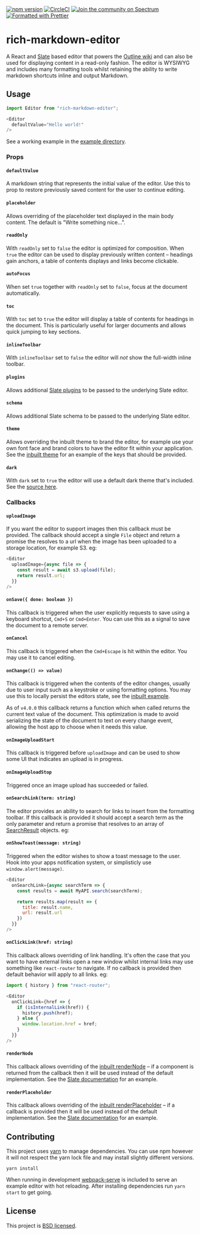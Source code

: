 [![npm version](https://badge.fury.io/js/rich-markdown-editor.svg)](https://badge.fury.io/js/rich-markdown-editor) [![CircleCI](https://img.shields.io/circleci/project/github/outline/rich-markdown-editor.svg)](https://circleci.com/gh/outline/rich-markdown-editor) [![Join the community on Spectrum](https://withspectrum.github.io/badge/badge.svg)](https://spectrum.chat/outline) [![Formatted with Prettier](https://img.shields.io/badge/code_style-prettier-ff69b4.svg?style=flat)](https://github.com/prettier/prettier)

# rich-markdown-editor

A React and [Slate](https://github.com/ianstormtaylor/slate) based editor that powers the [Outline wiki](http://getoutline.com) and can also be used for displaying content in a read-only fashion.
The editor is WYSIWYG and includes many formatting tools whilst retaining the ability to write markdown
shortcuts inline and output Markdown.


## Usage

```javascript
import Editor from "rich-markdown-editor";

<Editor
  defaultValue="Hello world!"
/>
```

See a working example in the [example directory](/example).


### Props

#### `defaultValue`

A markdown string that represents the initial value of the editor. Use this to prop to restore
previously saved content for the user to continue editing.

#### `placeholder`

Allows overriding of the placeholder text displayed in the main body content. The default is "Write something nice…".

#### `readOnly`

With `readOnly` set to `false` the editor is optimized for composition. When `true` the editor can be used to display previously written content – headings gain anchors, a table of contents displays and links become clickable.

#### `autoFocus`

When set `true` together with `readOnly` set to `false`, focus at the
document automatically.

#### `toc`

With `toc` set to `true` the editor will display a table of contents for headings in the document. This is particularly useful for larger documents and allows quick jumping to key sections.

#### `inlineToolbar`

With `inlineToolbar` set to `false` the editor will _not_ show the full-width inline toolbar.

#### `plugins`

Allows additional [Slate plugins](https://github.com/ianstormtaylor/slate/blob/master/docs/general/plugins.md) to be passed to the underlying Slate editor.

#### `schema`

Allows additional Slate schema to be passed to the underlying Slate editor.

#### `theme`

Allows overriding the inbuilt theme to brand the editor, for example use your own font face and brand colors to have the editor fit within your application. See the [inbuilt theme](/src/theme.js) for an example of the keys that should be provided.

#### `dark`

With `dark` set to `true` the editor will use a default dark theme that's included. See the [source here](/src/theme.js).


### Callbacks

#### `uploadImage`

If you want the editor to support images then this callback must be provided. The callback should accept a single `File` object and return a promise the resolves to a url when the image has been uploaded to a storage location, for example S3. eg:

```javascript
<Editor
  uploadImage={async file => {
    const result = await s3.upload(file);
    return result.url;
  }}
/>
```

#### `onSave({ done: boolean })`

This callback is triggered when the user explicitly requests to save using a keyboard shortcut, `Cmd+S` or `Cmd+Enter`. You can use this as a signal to save the document to a remote server.

#### `onCancel`

This callback is triggered when the `Cmd+Escape` is hit within the editor. You may use it to cancel editing.

#### `onChange(() => value)`

This callback is triggered when the contents of the editor changes, usually due to user input such as a keystroke or using formatting options. You may use this to locally persist the editors state, see the [inbuilt example](/example/index.js).

As of `v4.0.0` this callback returns a function which when called returns the current text value of the document. This optimization is made to avoid serializing the state of the document to text on every change event, allowing the host app to choose when it needs this value.

#### `onImageUploadStart`

This callback is triggered before `uploadImage` and can be used to show some UI that indicates an upload is in progress.

#### `onImageUploadStop`

Triggered once an image upload has succeeded or failed.

#### `onSearchLink(term: string)`

The editor provides an ability to search for links to insert from the formatting toolbar. If this callback is provided it should accept a search term as the only parameter and return a promise that resolves to an array of [SearchResult](/src/types.js) objects. eg:

#### `onShowToast(message: string)`

Triggered when the editor wishes to show a toast message to the user. Hook into your apps
notification system, or simplisticly use `window.alert(message)`.



```javascript
<Editor
  onSearchLink={async searchTerm => {
    const results = await MyAPI.search(searchTerm);

    return results.map(result => {
      title: result.name,
      url: result.url
    })
  }}
/>
```

#### `onClickLink(href: string)`

This callback allows overriding of link handling. It's often the case that you want to have external links open a new window whilst internal links may use something like `react-router` to navigate. If no callback is provided then default behavior will apply to all links. eg:


```javascript
import { history } from "react-router";

<Editor
  onClickLink={href => {
    if (isInternalLink(href)) {
      history.push(href);
    } else {
      window.location.href = href;
    }
  }}
/>
```

#### `renderNode`

This callback allows overriding of the [inbuilt renderNode](https://github.com/outline/rich-markdown-editor/blob/master/src/nodes.js) – if a component is returned from the callback then it will be used instead of the default implementation. See the [Slate documentation](https://docs.slatejs.org/guides/rendering#nodes-and-marks) for an example.

#### `renderPlaceholder`

This callback allows overriding of the [inbuilt renderPlaceholder](https://github.com/outline/rich-markdown-editor/blob/master/src/index.js) – if a callback is provided then it will be used instead of the default implementation. See the [Slate documentation](https://docs.slatejs.org/guides/rendering#placeholders) for an example.



## Contributing

This project uses [yarn](https://yarnpkg.com) to manage dependencies. You can use npm however it will not respect the yarn lock file and may install slightly different versions.

```
yarn install
```

When running in development [webpack-serve](https://github.com/webpack-contrib/webpack-serve) is included to serve an example editor with hot reloading. After installing dependencies run `yarn start` to get going.

## License

This project is [BSD licensed](/LICENSE).
